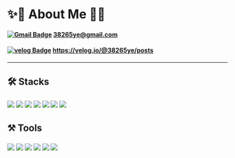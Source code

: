 # ✨🫡 About Me 👋✨
#### [![Gmail Badge](https://img.shields.io/badge/Gmail-d14836?style=flat-square&logo=Gmail&logoColor=white&link=mailto:38265ye@gmail.com)](38265ye@gmail.com)  38265ye@gmail.com
#### [![velog Badge](https://img.shields.io/badge/velog-20C997?style=flat-square&logo=velog&logoColor=white&link=https://velog.io/@38265ye/posts)](https://velog.io/@38265ye/posts)  https://velog.io/@38265ye/posts

---
## 🛠️ Stacks
### <img src="https://img.shields.io/badge/java-blue?style=round-square&logo=java&logoColor=white"/> <img src="https://img.shields.io/badge/javascript-F7DF1E?style=flat-square&logo=javascript&logoColor=black"/> <img src="https://img.shields.io/badge/jquery-blue?style=round-square&logo=jquery&logoColor=white"/> <img src="https://img.shields.io/badge/HTML5-E34F26?style=flat-square&logo=HTML5&logoColor=white"/> <img src="https://img.shields.io/badge/CSS3-1572B6?style=flat-square&logo=CSS3&logoColor=white"/> <img src="https://img.shields.io/badge/Oracle-3B0B0B?style=flat-square&logo=Oracle&logoColor=F80000"/> <img src="https://img.shields.io/badge/jsp-blue?style=round-square&logo=jsp&logoColor=orange"/>


## ⚒️ Tools
### <img src="https://img.shields.io/badge/springboot-6DB33F?style=flat-square&logo=springboot&logoColor=white"/> <img src="https://img.shields.io/badge/spring-6DB33F?style=flat-square&logo=spring&logoColor=white"/> <img src="https://img.shields.io/badge/eclipseide-2C2255?style=flat-square&logo=eclipseide&logoColor=white"/> <img src="https://img.shields.io/badge/github-181717?style=flat-square&logo=github&logoColor=white"/> <img src="https://img.shields.io/badge/git-F05032?style=flat-square&logo=git&logoColor=white"/> <img src="https://img.shields.io/badge/figma-white?style=flat-square&logo=figma&logoColor=F24E1E"/> 
